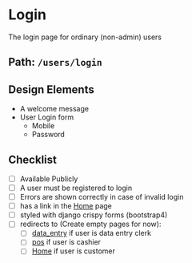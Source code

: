# Login

The login page for ordinary (non-admin) users

## Path: `/users/login`

## Design Elements

- A welcome message
- User Login form
  - Mobile
  - Password

## Checklist

- [ ] Available Publicly
- [ ] A user must be registered to login
- [ ] Errors are shown correctly in case of invalid login
- [ ] has a link in the [Home](home.md) page
- [ ] styled with django crispy forms (bootstrap4)
- [ ] redirects to (Create empty pages for now):
  - [ ] [data_entry](data_entry.md) if user is data entry clerk
  - [ ] [pos](pos.md) if user is cashier
  <!-- - [ ] [dashboard](dashboard.md) if user is staff, manager or sub-manager -->
  - [ ] [Home](home.md) if user is customer

